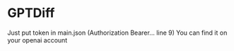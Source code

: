 # GPTDiff

Just put token in main.json (Authorization Bearer... line 9)
You can find it on your openai account
 
